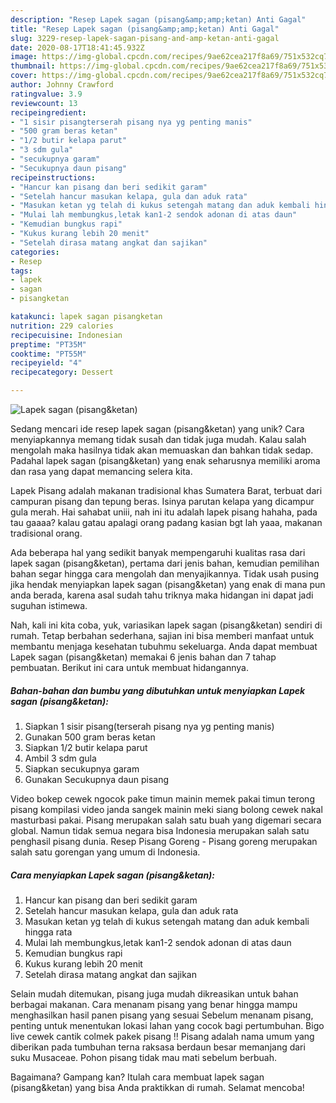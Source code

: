 ```yaml
---
description: "Resep Lapek sagan (pisang&amp;amp;ketan) Anti Gagal"
title: "Resep Lapek sagan (pisang&amp;amp;ketan) Anti Gagal"
slug: 3229-resep-lapek-sagan-pisang-and-amp-ketan-anti-gagal
date: 2020-08-17T18:41:45.932Z
image: https://img-global.cpcdn.com/recipes/9ae62cea217f8a69/751x532cq70/lapek-sagan-pisangketan-foto-resep-utama.jpg
thumbnail: https://img-global.cpcdn.com/recipes/9ae62cea217f8a69/751x532cq70/lapek-sagan-pisangketan-foto-resep-utama.jpg
cover: https://img-global.cpcdn.com/recipes/9ae62cea217f8a69/751x532cq70/lapek-sagan-pisangketan-foto-resep-utama.jpg
author: Johnny Crawford
ratingvalue: 3.9
reviewcount: 13
recipeingredient:
- "1 sisir pisangterserah pisang nya yg penting manis"
- "500 gram beras ketan"
- "1/2 butir kelapa parut"
- "3 sdm gula"
- "secukupnya garam"
- "Secukupnya daun pisang"
recipeinstructions:
- "Hancur kan pisang dan beri sedikit garam"
- "Setelah hancur masukan kelapa, gula dan aduk rata"
- "Masukan ketan yg telah di kukus setengah matang dan aduk kembali hingga rata"
- "Mulai lah membungkus,letak kan1-2 sendok adonan di atas daun"
- "Kemudian bungkus rapi"
- "Kukus kurang lebih 20 menit"
- "Setelah dirasa matang angkat dan sajikan"
categories:
- Resep
tags:
- lapek
- sagan
- pisangketan

katakunci: lapek sagan pisangketan 
nutrition: 229 calories
recipecuisine: Indonesian
preptime: "PT35M"
cooktime: "PT55M"
recipeyield: "4"
recipecategory: Dessert

---
```



![Lapek sagan (pisang&amp;ketan)](https://img-global.cpcdn.com/recipes/9ae62cea217f8a69/751x532cq70/lapek-sagan-pisangketan-foto-resep-utama.jpg)

Sedang mencari ide resep lapek sagan (pisang&amp;ketan) yang unik? Cara menyiapkannya memang tidak susah dan tidak juga mudah. Kalau salah mengolah maka hasilnya tidak akan memuaskan dan bahkan tidak sedap. Padahal lapek sagan (pisang&amp;ketan) yang enak seharusnya memiliki aroma dan rasa yang dapat memancing selera kita.

Lapek Pisang adalah makanan tradisional khas Sumatera Barat, terbuat dari campuran pisang dan tepung beras. Isinya parutan kelapa yang dicampur gula merah. Hai sahabat uniii, nah ini itu adalah lapek pisang hahaha, pada tau gaaaa? kalau gatau apalagi orang padang kasian bgt lah yaaa, makanan tradisional orang.

Ada beberapa hal yang sedikit banyak mempengaruhi kualitas rasa dari lapek sagan (pisang&amp;ketan), pertama dari jenis bahan, kemudian pemilihan bahan segar hingga cara mengolah dan menyajikannya. Tidak usah pusing jika hendak menyiapkan lapek sagan (pisang&amp;ketan) yang enak di mana pun anda berada, karena asal sudah tahu triknya maka hidangan ini dapat jadi suguhan istimewa.


Nah, kali ini kita coba, yuk, variasikan lapek sagan (pisang&amp;ketan) sendiri di rumah. Tetap berbahan sederhana, sajian ini bisa memberi manfaat untuk membantu menjaga kesehatan tubuhmu sekeluarga. Anda dapat membuat Lapek sagan (pisang&amp;ketan) memakai 6 jenis bahan dan 7 tahap pembuatan. Berikut ini cara untuk membuat hidangannya.

<!--inarticleads1-->

##### Bahan-bahan dan bumbu yang dibutuhkan untuk menyiapkan Lapek sagan (pisang&amp;ketan):

1. Siapkan 1 sisir pisang(terserah pisang nya yg penting manis)
1. Gunakan 500 gram beras ketan
1. Siapkan 1/2 butir kelapa parut
1. Ambil 3 sdm gula
1. Siapkan secukupnya garam
1. Gunakan Secukupnya daun pisang


Video bokep cewek ngocok pake timun mainin memek pakai timun terong pisang kompilasi video janda sangek mainin meki siang bolong cewek nakal masturbasi pakai. Pisang merupakan salah satu buah yang digemari secara global. Namun tidak semua negara bisa Indonesia merupakan salah satu penghasil pisang dunia. Resep Pisang Goreng - Pisang goreng merupakan salah satu gorengan yang umum di Indonesia. 

<!--inarticleads2-->

##### Cara menyiapkan Lapek sagan (pisang&amp;ketan):

1. Hancur kan pisang dan beri sedikit garam
1. Setelah hancur masukan kelapa, gula dan aduk rata
1. Masukan ketan yg telah di kukus setengah matang dan aduk kembali hingga rata
1. Mulai lah membungkus,letak kan1-2 sendok adonan di atas daun
1. Kemudian bungkus rapi
1. Kukus kurang lebih 20 menit
1. Setelah dirasa matang angkat dan sajikan


Selain mudah ditemukan, pisang juga mudah dikreasikan untuk bahan berbagai makanan. Cara menanam pisang yang benar hingga mampu menghasilkan hasil panen pisang yang sesuai Sebelum menanam pisang, penting untuk menentukan lokasi lahan yang cocok bagi pertumbuhan. Bigo live cewek cantik colmek pakek pisang !! Pisang adalah nama umum yang diberikan pada tumbuhan terna raksasa berdaun besar memanjang dari suku Musaceae. Pohon pisang tidak mau mati sebelum berbuah. 

Bagaimana? Gampang kan? Itulah cara membuat lapek sagan (pisang&amp;ketan) yang bisa Anda praktikkan di rumah. Selamat mencoba!
